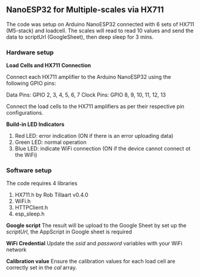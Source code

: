 ## NanoESP32 for Multiple-scales via HX711

The code was setup on Arduino NanoESP32 connected with 6 sets of HX711 (M5-stack) and loadcell. The scales will read to read 10 values and send the data to scriptUrl (GoogleSheet), then deep sleep for 3 mins.

### Hardware setup

**Load Cells and HX711 Connection**

Connect each HX711 amplifier to the Arduino NanoESP32 using the following GPIO pins:

Data Pins: GPIO 2, 3, 4, 5, 6, 7
Clock Pins: GPIO 8, 9, 10, 11, 12, 13

Connect the load cells to the HX711 amplifiers as per their respective pin configurations.

**Build-in LED Indicators**

1. Red LED: error indication (ON if there is an error uploading data)
2. Green LED: normal operation
3. Blue LED: indicate WiFi connection (ON if the device cannot connect ot the WiFi)

### Software setup

The code requires 4 libraries
1. HX711.h by Rob Tillaart v0.4.0
2. WiFi.h 
3. HTTPClient.h
4. esp_sleep.h

**Google script**
The result will be upload to the Google Sheet by set up the *scriptUrl*, the AppScript in Google sheet is required

**WiFi Credential**
Update the *ssid* and *password* variables with your WiFi network

**Calibration value**
Ensure the calibration values for each load cell are correctly set in the *cal* array.

